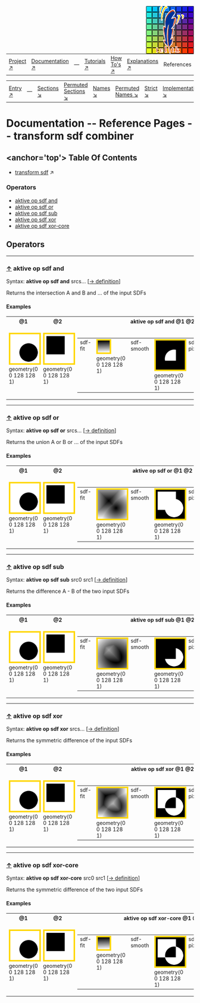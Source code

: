 <img src='../assets/aktive-logo-128.png' style='float:right;'>

||||||||
|---|---|---|---|---|---|---|
|[Project ↗](../../README.md)|[Documentation ↗](../index.md)|&mdash;|[Tutorials ↗](../tutorials.md)|[How To's ↗](../howtos.md)|[Explanations ↗](../explanations.md)|References|

|||||||||
|---|---|---|---|---|---|---|---|
|[Entry ↗](index.md)|&mdash;|[Sections ↘](bysection.md)|[Permuted Sections ↘](bypsection.md)|[Names ↘](byname.md)|[Permuted Names ↘](bypname.md)|[Strict ↘](strict.md)|[Implementations ↘](bylang.md)|

# Documentation -- Reference Pages -- transform sdf combiner

## <anchor='top'> Table Of Contents

  - [transform sdf](transform_sdf.md) ↗


### Operators

 - [aktive op sdf and](#op_sdf_and)
 - [aktive op sdf or](#op_sdf_or)
 - [aktive op sdf sub](#op_sdf_sub)
 - [aktive op sdf xor](#op_sdf_xor)
 - [aktive op sdf xor-core](#op_sdf_xor_core)

## Operators

---
### [↑](#top) <a name='op_sdf_and'></a> aktive op sdf and

Syntax: __aktive op sdf and__ srcs... [[→ definition](../../../../file?ci=trunk&ln=134&name=etc/generator/virtual/sdf.tcl)]

Returns the intersection A and B and ... of the input SDFs


#### <a name='op_sdf_and__examples'></a> Examples

<table>
<tr><th>@1
    <br>&nbsp;</th>
    <th>@2
    <br>&nbsp;</th>
    <th>aktive op sdf and @1 @2
    <br>&nbsp;</th></tr>
<tr><td valign='top'><img src='example-00534.gif' alt='@1' style='border:4px solid gold'>
    <br>geometry(0 0 128 128 1)</td>
    <td valign='top'><img src='example-00535.gif' alt='@2' style='border:4px solid gold'>
    <br>geometry(0 0 128 128 1)</td>
    <td valign='top'><table><tr><td valign='top'>sdf-fit</td><td valign='top'><img src='example-00536.gif' alt='aktive op sdf and @1 @2' style='border:4px solid gold'>
    <br>geometry(0 0 128 128 1)</td><td valign='top'>sdf-smooth</td><td valign='top'><img src='example-00537.gif' alt='aktive op sdf and @1 @2' style='border:4px solid gold'>
    <br>geometry(0 0 128 128 1)</td><td valign='top'>sdf-pixelated</td><td valign='top'><img src='example-00538.gif' alt='aktive op sdf and @1 @2' style='border:4px solid gold'>
    <br>geometry(0 0 128 128 1)</td></tr></table></td></tr>
</table>


---
### [↑](#top) <a name='op_sdf_or'></a> aktive op sdf or

Syntax: __aktive op sdf or__ srcs... [[→ definition](../../../../file?ci=trunk&ln=116&name=etc/generator/virtual/sdf.tcl)]

Returns the union A or B or ... of the input SDFs


#### <a name='op_sdf_or__examples'></a> Examples

<table>
<tr><th>@1
    <br>&nbsp;</th>
    <th>@2
    <br>&nbsp;</th>
    <th>aktive op sdf or @1 @2
    <br>&nbsp;</th></tr>
<tr><td valign='top'><img src='example-00543.gif' alt='@1' style='border:4px solid gold'>
    <br>geometry(0 0 128 128 1)</td>
    <td valign='top'><img src='example-00544.gif' alt='@2' style='border:4px solid gold'>
    <br>geometry(0 0 128 128 1)</td>
    <td valign='top'><table><tr><td valign='top'>sdf-fit</td><td valign='top'><img src='example-00545.gif' alt='aktive op sdf or @1 @2' style='border:4px solid gold'>
    <br>geometry(0 0 128 128 1)</td><td valign='top'>sdf-smooth</td><td valign='top'><img src='example-00546.gif' alt='aktive op sdf or @1 @2' style='border:4px solid gold'>
    <br>geometry(0 0 128 128 1)</td><td valign='top'>sdf-pixelated</td><td valign='top'><img src='example-00547.gif' alt='aktive op sdf or @1 @2' style='border:4px solid gold'>
    <br>geometry(0 0 128 128 1)</td></tr></table></td></tr>
</table>


---
### [↑](#top) <a name='op_sdf_sub'></a> aktive op sdf sub

Syntax: __aktive op sdf sub__ src0 src1 [[→ definition](../../../../file?ci=trunk&ln=152&name=etc/generator/virtual/sdf.tcl)]

Returns the difference A - B of the two input SDFs


#### <a name='op_sdf_sub__examples'></a> Examples

<table>
<tr><th>@1
    <br>&nbsp;</th>
    <th>@2
    <br>&nbsp;</th>
    <th>aktive op sdf sub @1 @2
    <br>&nbsp;</th></tr>
<tr><td valign='top'><img src='example-00560.gif' alt='@1' style='border:4px solid gold'>
    <br>geometry(0 0 128 128 1)</td>
    <td valign='top'><img src='example-00561.gif' alt='@2' style='border:4px solid gold'>
    <br>geometry(0 0 128 128 1)</td>
    <td valign='top'><table><tr><td valign='top'>sdf-fit</td><td valign='top'><img src='example-00562.gif' alt='aktive op sdf sub @1 @2' style='border:4px solid gold'>
    <br>geometry(0 0 128 128 1)</td><td valign='top'>sdf-smooth</td><td valign='top'><img src='example-00563.gif' alt='aktive op sdf sub @1 @2' style='border:4px solid gold'>
    <br>geometry(0 0 128 128 1)</td><td valign='top'>sdf-pixelated</td><td valign='top'><img src='example-00564.gif' alt='aktive op sdf sub @1 @2' style='border:4px solid gold'>
    <br>geometry(0 0 128 128 1)</td></tr></table></td></tr>
</table>


---
### [↑](#top) <a name='op_sdf_xor'></a> aktive op sdf xor

Syntax: __aktive op sdf xor__ srcs... [[→ definition](../../../../file?ci=trunk&ln=172&name=etc/generator/virtual/sdf.tcl)]

Returns the symmetric difference of the input SDFs


#### <a name='op_sdf_xor__examples'></a> Examples

<table>
<tr><th>@1
    <br>&nbsp;</th>
    <th>@2
    <br>&nbsp;</th>
    <th>aktive op sdf xor @1 @2
    <br>&nbsp;</th></tr>
<tr><td valign='top'><img src='example-00565.gif' alt='@1' style='border:4px solid gold'>
    <br>geometry(0 0 128 128 1)</td>
    <td valign='top'><img src='example-00566.gif' alt='@2' style='border:4px solid gold'>
    <br>geometry(0 0 128 128 1)</td>
    <td valign='top'><table><tr><td valign='top'>sdf-fit</td><td valign='top'><img src='example-00567.gif' alt='aktive op sdf xor @1 @2' style='border:4px solid gold'>
    <br>geometry(0 0 128 128 1)</td><td valign='top'>sdf-smooth</td><td valign='top'><img src='example-00568.gif' alt='aktive op sdf xor @1 @2' style='border:4px solid gold'>
    <br>geometry(0 0 128 128 1)</td><td valign='top'>sdf-pixelated</td><td valign='top'><img src='example-00569.gif' alt='aktive op sdf xor @1 @2' style='border:4px solid gold'>
    <br>geometry(0 0 128 128 1)</td></tr></table></td></tr>
</table>


---
### [↑](#top) <a name='op_sdf_xor_core'></a> aktive op sdf xor-core

Syntax: __aktive op sdf xor-core__ src0 src1 [[→ definition](../../../../file?ci=trunk&ln=192&name=etc/generator/virtual/sdf.tcl)]

Returns the symmetric difference of the two input SDFs


#### <a name='op_sdf_xor_core__examples'></a> Examples

<table>
<tr><th>@1
    <br>&nbsp;</th>
    <th>@2
    <br>&nbsp;</th>
    <th>aktive op sdf xor-core @1 @2
    <br>&nbsp;</th></tr>
<tr><td valign='top'><img src='example-00570.gif' alt='@1' style='border:4px solid gold'>
    <br>geometry(0 0 128 128 1)</td>
    <td valign='top'><img src='example-00571.gif' alt='@2' style='border:4px solid gold'>
    <br>geometry(0 0 128 128 1)</td>
    <td valign='top'><table><tr><td valign='top'>sdf-fit</td><td valign='top'><img src='example-00572.gif' alt='aktive op sdf xor-core @1 @2' style='border:4px solid gold'>
    <br>geometry(0 0 128 128 1)</td><td valign='top'>sdf-smooth</td><td valign='top'><img src='example-00573.gif' alt='aktive op sdf xor-core @1 @2' style='border:4px solid gold'>
    <br>geometry(0 0 128 128 1)</td><td valign='top'>sdf-pixelated</td><td valign='top'><img src='example-00574.gif' alt='aktive op sdf xor-core @1 @2' style='border:4px solid gold'>
    <br>geometry(0 0 128 128 1)</td></tr></table></td></tr>
</table>


